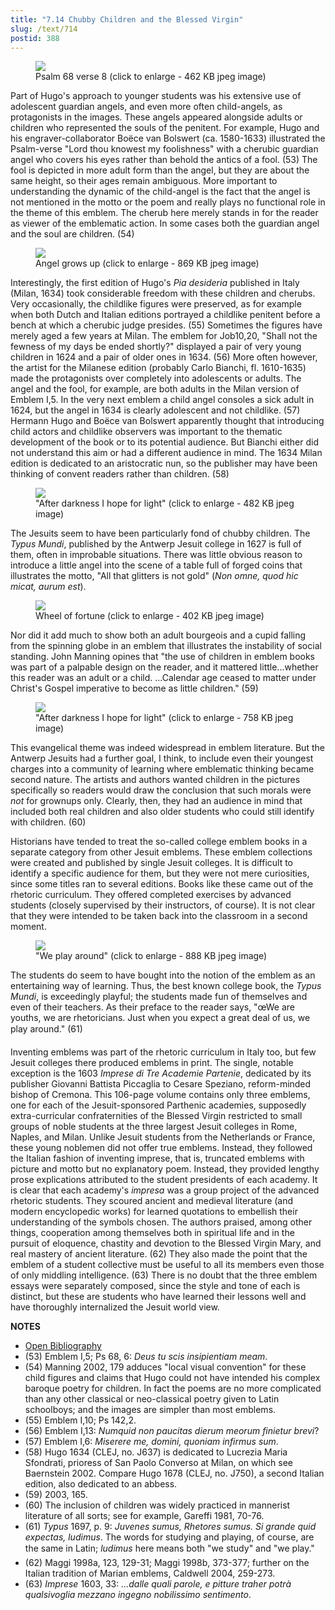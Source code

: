 ```yaml
---
title: "7.14 Chubby Children and the Blessed Virgin"
slug: /text/714
postid: 388
---
```



<figure class="mkdn-figure">
    <div onClick="createLightbox('/images_full//7.00_Chapter_Seven/HFS_011.03.jpg','Psalm 68 verse 8 (click to enlarge - 462 KB jpeg image)')" class="mkdn-image-link" id="lbimage">
    <img class="mkdn-image" src="/images_full//7.00_Chapter_Seven/HFS_011.03.jpg" />
    <figcaption class="mkdn-figcaption">Psalm 68 verse 8 (click to enlarge - 462 KB jpeg image)</figcaption>
    </div>
</figure>

Part of Hugo's approach to younger students was his extensive use of adolescent guardian angels, and even more often child-angels, as protagonists in the images. These angels appeared alongside adults or children who represented the souls of the penitent. For example, Hugo and his engraver-collaborator Boëce van Bolswert (ca. 1580-1633) illustrated the Psalm-verse "Lord thou knowest my foolishness" with a cherubic guardian angel who covers his eyes rather than behold the antics of a fool. (53) The fool is depicted in more adult form than the angel, but they are about the same height, so their ages remain ambiguous. More important to understanding the dynamic of the child-angel is the fact that the angel is not mentioned in the motto or the poem and really plays no functional role in the theme of this emblem. The cherub here merely stands in for the reader as viewer of the emblematic action. In some cases both the guardian angel and the soul are children. (54)


<figure class="mkdn-figure">
    <div onClick="createLightbox('/images_full//7.00_Chapter_Seven/HFS_012.04.jpg','Angel grows up (click to enlarge - 869 KB jpeg image)')" class="mkdn-image-link" id="lbimage">
    <img class="mkdn-image" src="/images_full//7.00_Chapter_Seven/HFS_012.04.jpg" />
    <figcaption class="mkdn-figcaption">Angel grows up (click to enlarge - 869 KB jpeg image)</figcaption>
    </div>
</figure>

Interestingly, the first edition of Hugo's *Pia desideria* published in Italy (Milan, 1634) took considerable freedom with these children and cherubs. Very occasionally, the childlike figures were preserved, as for example when both Dutch and Italian editions portrayed a childlike penitent before a bench at which a cherubic judge presides. (55) Sometimes the figures have merely aged a few years at Milan. The emblem for Job10,20, "Shall not the fewness of my days be ended shortly?" displayed a pair of very young children in 1624 and a pair of older ones in 1634. (56) More often however, the artist for the Milanese edition (probably Carlo Bianchi, fl. 1610-1635) made the protagonists over completely into adolescents or adults. The angel and the fool, for example, are both adults in the Milan version of Emblem I,5. In the very next emblem a child angel consoles a sick adult in 1624, but the angel in 1634 is clearly adolescent and not childlike. (57) Hermann Hugo and Boëce van Bolswert apparently thought that introducing child actors and childlike observers was important to the thematic development of the book or to its potential audience. But Bianchi either did not understand this aim or had a different audience in mind. The 1634 Milan edition is dedicated to an aristocratic nun, so the publisher may have been thinking of convent readers rather than children. (58)


<figure class="mkdn-figure">
    <div onClick="createLightbox('/images_full//7.00_Chapter_Seven/HFS_010.07.jpg','&quot;After darkness I hope for light&quot; (click to enlarge - 482 KB jpeg image)')" class="mkdn-image-link" id="lbimage">
    <img class="mkdn-image" src="/images_full//7.00_Chapter_Seven/HFS_010.07.jpg" />
    <figcaption class="mkdn-figcaption">&quot;After darkness I hope for light&quot; (click to enlarge - 482 KB jpeg image)</figcaption>
    </div>
</figure>

The Jesuits seem to have been particularly fond of chubby children. The *Typus Mundi*, published by the Antwerp Jesuit college in 1627 is full of them, often in improbable situations. There was little obvious reason to introduce a little angel into the scene of a table full of forged coins that illustrates the motto, "All that glitters is not gold" (*Non omne, quod hic micat, aurum est*).


<figure class="mkdn-figure">
    <div onClick="createLightbox('/images_full//7.00_Chapter_Seven/HFS_010.06.jpg','Wheel of fortune (click to enlarge - 402 KB jpeg image)')" class="mkdn-image-link" id="lbimage">
    <img class="mkdn-image" src="/images_full//7.00_Chapter_Seven/HFS_010.06.jpg" />
    <figcaption class="mkdn-figcaption">Wheel of fortune (click to enlarge - 402 KB jpeg image)</figcaption>
    </div>
</figure>

Nor did it add much to show both an adult bourgeois and a cupid falling from the spinning globe in an emblem that illustrates the instability of social standing. John Manning opines that "the use of children in emblem books was part of a palpable design on the reader, and it mattered little...whether this reader was an adult or a child. ...Calendar age ceased to matter under Christ's Gospel imperative to become as little children." (59)


<figure class="mkdn-figure">
    <div onClick="createLightbox('/images_full//7.00_Chapter_Seven/HFS_010.04.jpg','&quot;After darkness I hope for light&quot; (click to enlarge - 758 KB jpeg image)')" class="mkdn-image-link" id="lbimage">
    <img class="mkdn-image" src="/images_full//7.00_Chapter_Seven/HFS_010.04.jpg" />
    <figcaption class="mkdn-figcaption">&quot;After darkness I hope for light&quot; (click to enlarge - 758 KB jpeg image)</figcaption>
    </div>
</figure>

This evangelical theme was indeed widespread in emblem literature. But the Antwerp Jesuits had a further goal, I think, to include even their youngest charges into a community of learning where emblematic thinking became second nature. The artists and authors wanted children in the pictures specifically so readers would draw the conclusion that such morals were *not* for grownups only. Clearly, then, they had an audience in mind that included both real children and also older students who could still identify with children. (60)

Historians have tended to treat the so-called college emblem books in a separate category from other Jesuit emblems. These emblem collections were created and published by single Jesuit colleges. It is difficult to identify a specific audience for them, but they were not mere curiosities, since some titles ran to several editions. Books like these came out of the rhetoric curriculum. They offered completed exercises by advanced students (closely supervised by their instructors, of course). It is not clear that they were intended to be taken back into the classroom in a second moment.


<figure class="mkdn-figure">
    <div onClick="createLightbox('/images_full//7.00_Chapter_Seven/HFS_010.05.jpg','&quot;We play around&quot; (click to enlarge - 888 KB jpeg image)')" class="mkdn-image-link" id="lbimage">
    <img class="mkdn-image" src="/images_full//7.00_Chapter_Seven/HFS_010.05.jpg" />
    <figcaption class="mkdn-figcaption">&quot;We play around&quot; (click to enlarge - 888 KB jpeg image)</figcaption>
    </div>
</figure>

The students do seem to have bought into the notion of the emblem as an entertaining way of learning. Thus, the best known college book, the *Typus Mundi*, is exceedingly playful; the students made fun of themselves and even of their teachers. As their preface to the reader says, "œWe are youths, we are rhetoricians. Just when you expect a great deal of us, we play around." (61)

Inventing emblems was part of the rhetoric curriculum in Italy too, but few Jesuit colleges there produced emblems in print. The single, notable exception is the 1603 *Imprese di Tre Academie Partenie*, dedicated by its publisher Giovanni Battista Piccaglia to Cesare Speziano, reform-minded bishop of Cremona. This 106-page volume contains only three emblems, one for each of the Jesuit-sponsored Parthenic academies, supposedly extra-curricular confraternities of the Blessed Virgin restricted to small groups of noble students at the three largest Jesuit colleges in Rome, Naples, and Milan. Unlike Jesuit students from the Netherlands or France, these young noblemen did not offer true emblems. Instead, they followed the Italian fashion of inventing imprese, that is, truncated emblems with picture and motto but no explanatory poem. Instead, they provided lengthy prose explications attributed to the student presidents of each academy. It is clear that each academy's *impresa* was a group project of the advanced rhetoric students. They scoured ancient and medieval literature (and modern encyclopedic works) for learned quotations to embellish their understanding of the symbols chosen. The authors praised, among other things, cooperation among themselves both in spiritual life and in the pursuit of eloquence, chastity and devotion to the Blessed Virgin Mary, and real mastery of ancient literature. (62) They also made the point that the emblem of a student collective must be useful to all its members even those of only middling intelligence. (63) There is no doubt that the three emblem essays were separately composed, since the style and tone of each is distinct, but these are students who have learned their lessons well and have thoroughly internalized the Jesuit world view.

**NOTES**
* [Open Bibliography](/bibliography.pdf)
* (53) Emblem I,5; Ps 68, 6: *Deus tu scis insipientiam meam*.
* (54) Manning 2002, 179 adduces "local visual convention" for these child figures and claims that Hugo could not have intended his complex baroque poetry for children. In fact the poems are no more complicated than any other classical or neo-classical poetry given to Latin schoolboys; and the images are simpler than most emblems.
* (55) Emblem I,10; Ps 142,2.
* (56) Emblem I,13: *Numquid non paucitas dierum meorum finietur brevi*?
* (57) Emblem I,6: *Miserere me, domini, quoniam infirmus sum*.
* (58) Hugo 1634 (CLEJ, no. J637) is dedicated to Lucrezia Maria Sfondrati, prioress of San Paolo Converso at Milan, on which see Baernstein 2002. Compare Hugo 1678 (CLEJ, no. J750), a second Italian edition, also dedicated to an abbess.
* (59) 2003, 165.
* (60) The inclusion of children was widely practiced in mannerist literature of all sorts; see for example, Gareffi 1981, 70-76.
* (61) *Typus* 1697, p. 9: *Juvenes sumus, Rhetores sumus. Si grande quid expectas, ludimus*. The words for studying and playing, of course, are the same in Latin; *ludimus* here means both "we study" and "we play."
* (62) Maggi 1998a, 123, 129-31; Maggi 1998b, 373-377; further on the Italian tradition of Marian emblems, Caldwell 2004, 259-273.
* (63) *Imprese* 1603, 33: *...dalle quali parole, e pitture traher potrà qualsivoglia mezzano ingegno nobilissimo sentimento*.
